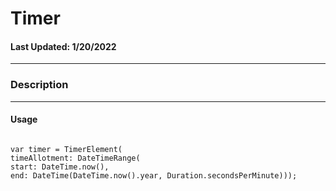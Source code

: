 # Timer
#### Last Updated: 1/20/2022
--------------------

### Description 

--------------------

#### Usage 

~~~

var timer = TimerElement(
timeAllotment: DateTimeRange(
start: DateTime.now(),
end: DateTime(DateTime.now().year, Duration.secondsPerMinute)));

~~~